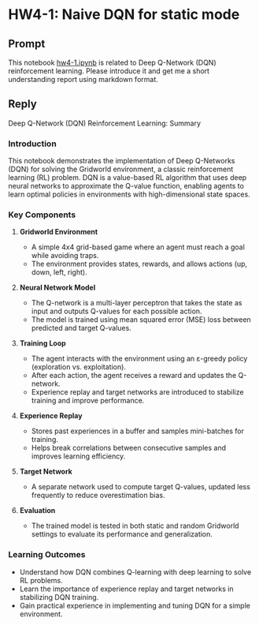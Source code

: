 # HW4-1: Naive DQN for static mode

## Prompt

This notebook [hw4-1.ipynb](hw4-1.ipynb) is related to Deep Q-Network (DQN) reinforcement learning. Please introduce it and get me a short understanding report using markdown format.

## Reply

Deep Q-Network (DQN) Reinforcement Learning: Summary

### Introduction

This notebook demonstrates the implementation of Deep Q-Networks (DQN) for solving the Gridworld environment, a classic reinforcement learning (RL) problem. DQN is a value-based RL algorithm that uses deep neural networks to approximate the Q-value function, enabling agents to learn optimal policies in environments with high-dimensional state spaces.

### Key Components

1. **Gridworld Environment**  
   - A simple 4x4 grid-based game where an agent must reach a goal while avoiding traps.
   - The environment provides states, rewards, and allows actions (up, down, left, right).

2. **Neural Network Model**  
   - The Q-network is a multi-layer perceptron that takes the state as input and outputs Q-values for each possible action.
   - The model is trained using mean squared error (MSE) loss between predicted and target Q-values.

3. **Training Loop**  
   - The agent interacts with the environment using an ε-greedy policy (exploration vs. exploitation).
   - After each action, the agent receives a reward and updates the Q-network.
   - Experience replay and target networks are introduced to stabilize training and improve performance.

4. **Experience Replay**  
   - Stores past experiences in a buffer and samples mini-batches for training.
   - Helps break correlations between consecutive samples and improves learning efficiency.

5. **Target Network**  
   - A separate network used to compute target Q-values, updated less frequently to reduce overestimation bias.

6. **Evaluation**  
   - The trained model is tested in both static and random Gridworld settings to evaluate its performance and generalization.

### Learning Outcomes

- Understand how DQN combines Q-learning with deep learning to solve RL problems.
- Learn the importance of experience replay and target networks in stabilizing DQN training.
- Gain practical experience in implementing and tuning DQN for a simple environment.
